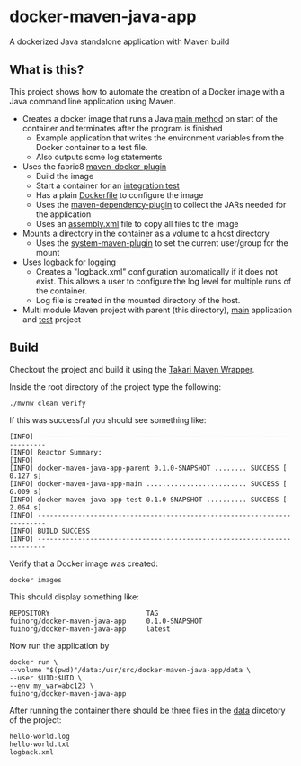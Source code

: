 # docker-maven-java-app
A dockerized Java standalone application with Maven build

## What is this?
This project shows how to automate the creation of a Docker image with a Java command line application using Maven.

- Creates a docker image that runs a Java [main method](main/src/main/java/org/fuin/examples/dmjapp/HelloWorld.java) on start of the container and terminates after the program is finished
  - Example application that writes the environment variables from the Docker container to a test file.
  - Also outputs some log statements
- Uses the fabric8 [maven-docker-plugin](https://github.com/fabric8io/docker-maven-plugin)
  - Build the image
  - Start a container for an [integration test](test/src/test/java/org/fuin/examples/dmjapp/HelloWorldIT.java)
  - Has a plain [Dockerfile](main/src/main/docker/Dockerfile) to configure the image
  - Uses the [maven-dependency-plugin](https://maven.apache.org/plugins/maven-dependency-plugin/) to collect the JARs needed for the application
  - Uses an [assembly.xml](main/src/main/assembly.xml) file to copy all files to the image 
- Mounts a directory in the container as a volume to a host directory
  - Uses the [system-maven-plugin](https://github.com/fuinorg/system-maven-plugin) to set the current user/group for the mount  
- Uses [logback](https://logback.qos.ch/) for logging
  - Creates a "logback.xml" configuration automatically if it does not exist. This allows a user to configure the log level for multiple runs of the container. 
  - Log file is created in the mounted directory of the host.
- Multi module Maven project with parent (this directory), [main](main/) application and [test](test/) project

## Build
Checkout the project and build it using the [Takari Maven Wrapper](https://github.com/takari/maven-wrapper).

Inside the root directory of the project type the following:

```
./mvnw clean verify
```

If this was successful you should see something like:

```
[INFO] ------------------------------------------------------------------------
[INFO] Reactor Summary:
[INFO] 
[INFO] docker-maven-java-app-parent 0.1.0-SNAPSHOT ........ SUCCESS [  0.127 s]
[INFO] docker-maven-java-app-main ......................... SUCCESS [  6.009 s]
[INFO] docker-maven-java-app-test 0.1.0-SNAPSHOT .......... SUCCESS [  2.064 s]
[INFO] ------------------------------------------------------------------------
[INFO] BUILD SUCCESS
[INFO] ------------------------------------------------------------------------
```

Verify that a Docker image was created:

```
docker images
```

This should display something like:

```
REPOSITORY                        TAG
fuinorg/docker-maven-java-app     0.1.0-SNAPSHOT
fuinorg/docker-maven-java-app     latest
```

Now run the application by 

```
docker run \
--volume "$(pwd)"/data:/usr/src/docker-maven-java-app/data \
--user $UID:$UID \
--env my_var=abc123 \
fuinorg/docker-maven-java-app
```

After running the container there should be three files in the [data](data) dircetory of the project:

```
hello-world.log
hello-world.txt
logback.xml
```
